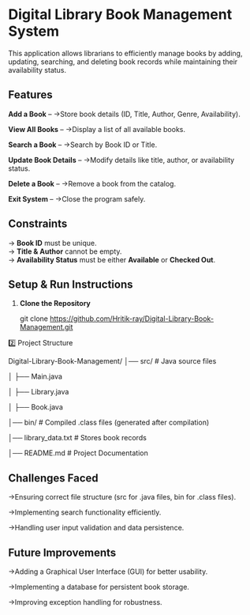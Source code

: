 # Digital Library Book Management System

This application allows librarians to efficiently manage books by adding, updating, searching, and deleting book records while maintaining their availability status.

##  Features
 **Add a Book** – 
 ->Store book details (ID, Title, Author, Genre, Availability). 

 **View All Books** – 
 ->Display a list of all available books. 
 
 **Search a Book** – 
 ->Search by Book ID or Title.  
 
 **Update Book Details** – 
 ->Modify details like title, author, or availability status.  
 
 **Delete a Book** –
 ->Remove a book from the catalog.
 
 **Exit System** – 
 ->Close the program safely.  

 
##  Constraints
-> **Book ID** must be unique.  
-> **Title & Author** cannot be empty.  
-> **Availability Status** must be either **Available** or **Checked Out**.  


##  Setup & Run Instructions
1. **Clone the Repository**  
   
   git clone https://github.com/Hritik-ray/Digital-Library-Book-Management.git
   


2️⃣ Project Structure

Digital-Library-Book-Management/
│── src/             # Java source files

│   ├── Main.java

│   ├── Library.java

│   ├── Book.java

│── bin/             # Compiled .class files (generated after compilation)

│── library_data.txt # Stores book records

│── README.md        # Project Documentation

## Challenges Faced
->Ensuring correct file structure (src for .java files, bin for .class files).

->Implementing search functionality efficiently.

->Handling user input validation and data persistence.



## Future Improvements
->Adding a Graphical User Interface (GUI) for better usability.

->Implementing a database for persistent book storage.

->Improving exception handling for robustness.









